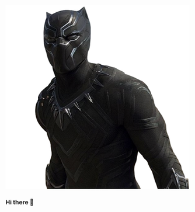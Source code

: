 [![Header](https://raw.githubusercontent.com/afmmrahman/afmmrahman/afmmrahman/Black-Panther-PNG-File.png "Header")](https://some-url.dev/)
### Hi there 👋

<!--
**afmmrahman/afmmrahman** is a ✨ _special_ ✨ repository because its `README.md` (this file) appears on your GitHub profile.

Here are some ideas to get you started:

- 🔭 I’m currently working on ...
- 🌱 I’m currently learning ...
- 👯 I’m looking to collaborate on ...
- 🤔 I’m looking for help with ...
- 💬 Ask me about ...
- 📫 How to reach me: ...
- 😄 Pronouns: ...
- ⚡ Fun fact: ...
-->

